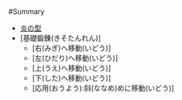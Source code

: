 #Summary

* [炎の型](README.md)
* [基礎鍛錬(きそたんれん)]
  * [右(みぎ)へ移動(いどう)]
  * [左(ひだり)へ移動(いどう)]
  * [上(うえ)へ移動(いどう)]
  * [下(した)へ移動(いどう)]
  * [応用(おうよう):斜(ななめ)めに移動(いどう)]
  
